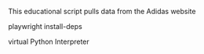 This educational script pulls data from the Adidas website

playwright install-deps

virtual Python Interpreter